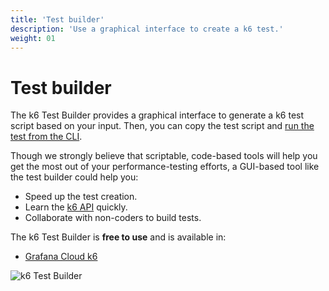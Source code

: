 ```yaml
---
title: 'Test builder'
description: 'Use a graphical interface to create a k6 test.'
weight: 01
---
```


# Test builder

The k6 Test Builder provides a graphical interface to generate a k6 test script based on your input. Then, you can copy the test script and [run the test from the CLI](https://grafana.com/docs/k6/<K6_VERSION>/get-started/running-k6).

Though we strongly believe that scriptable, code-based tools will help you get the most out of your performance-testing efforts, a GUI-based tool like the test builder could help you:

- Speed up the test creation.
- Learn the [k6 API](https://grafana.com/docs/k6/<K6_VERSION>/javascript-api) quickly.
- Collaborate with non-coders to build tests.

The k6 Test Builder is **free to use** and is available in:

- [Grafana Cloud k6](https://grafana.com/docs/grafana-cloud/testing/k6/author-run/test-builder/)

![k6 Test Builder](/media/docs/k6-oss/grafana-cloud-k6-test-builder.png)
